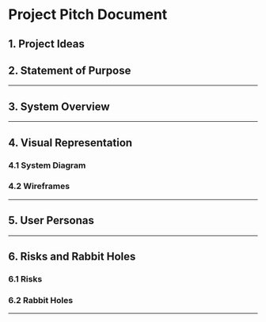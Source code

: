 # Project Pitch Document

## 1. Project Ideas

## 2. Statement of Purpose


---

## 3. System Overview


---

## 4. Visual Representation

### 4.1 System Diagram

### 4.2 Wireframes

---

## 5. User Personas


---

## 6. Risks and Rabbit Holes

### 6.1 Risks

### 6.2 Rabbit Holes

---

